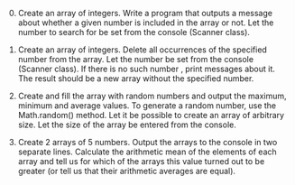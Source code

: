 0. Create an array of integers. Write a program that outputs
a message about whether a given number is included in the array or not.
Let the number to search for be set from the console (Scanner class).

1. Create an array of integers. Delete all occurrences of the specified
number from the array.
Let the number be set from the console (Scanner class). If there is no such number
, print messages about it.
The result should be a new array without the specified number.

2. Create and fill the array with random numbers and output
the maximum, minimum and average values.
To generate a random number, use the Math.random() method.
Let it be possible to create an array of arbitrary size.
Let the size of the array be entered from the console.

3. Create 2 arrays of 5 numbers.
Output the arrays to the console in two separate lines.
Calculate the arithmetic mean of the elements of each array and
tell us for which of the arrays this value turned out to be greater (or
tell us that their arithmetic averages are equal).
